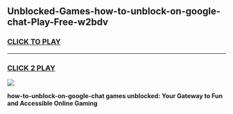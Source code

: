 
## Unblocked-Games-how-to-unblock-on-google-chat-Play-Free-w2bdv
<h3>
<a href="https://premium76.site?title=how-to-unblock-on-google-chat&ref=18A1">CLICK TO PLAY</a></h3>
<hr>

<h3>
<a href="https://premium76.site?title=how-to-unblock-on-google-chat&ref=18A1">CLICK 2 PLAY</a>
  
</h3>

<a href="https://premium76.site?title=how-to-unblock-on-google-chat&ref=18A1"><img src="https://clearcache.store/games.png"></a>


**how-to-unblock-on-google-chat games unblocked: Your Gateway to Fun and Accessible Online Gaming**
